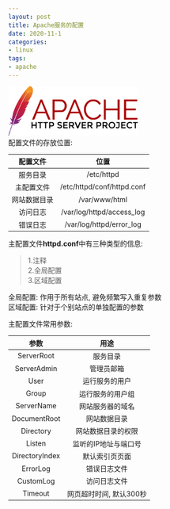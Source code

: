 ```yaml
---
layout: post
title: Apache服务的配置
date: 2020-11-1
categories:
- linux
tags:
- apache
---
```

<img src="assets/post_image/httpd.png" height=100 weight=100><br>
配置文件的存放位置:<br>

| 配置文件         | 位置                       |
| :-:          | :-:                        |
| 服务目录     | /etc/httpd                 |
| 主配置文件   | /etc/httpd/conf/httpd.conf |
| 网站数据目录 | /var/www/html              |
| 访问日志     | /var/log/httpd/access_log  |
| 错误日志     | /var/log/httpd/error_log   |

主配置文件**httpd.conf**中有三种类型的信息:<br>

>1.注释<br>
>2.全局配置<br>
>3.区域配置<br>

全局配置: 作用于所有站点, 避免频繁写入重复参数<br>
区域配置: 针对于个别站点的单独配置的参数<br>

主配置文件常用参数:<br>

| 参数           | 用途                    |
| :-:            | :-:                     |
| ServerRoot     | 服务目录                |
| ServerAdmin    | 管理员邮箱              |
| User           | 运行服务的用户          |
| Group          | 运行服务的用户组        |
| ServerName     | 网站服务器的域名        |
| DocumentRoot   | 网站数据目录            |
| Directory      | 网站数据目录的权限      |
| Listen         | 监听的IP地址与端口号    |
| DirectoryIndex | 默认索引页页面          |
| ErrorLog       | 错误日志文件            |
| CustomLog      | 访问日志文件            |
| Timeout        | 网页超时时间, 默认300秒 |


